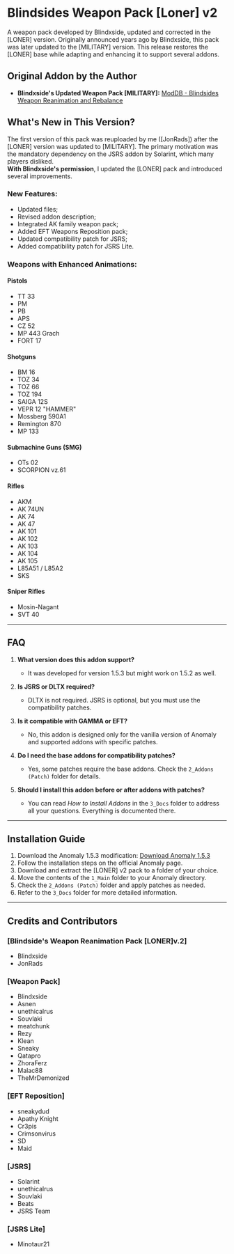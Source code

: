 # Blindsides Weapon Pack [Loner] v2

A weapon pack developed by Blindxside, updated and corrected in the [LONER] version. Originally announced years ago by Blindxside, this pack was later updated to the [MILITARY] version. This release restores the [LONER] base while adapting and enhancing it to support several addons.

## Original Addon by the Author

- **Blindxside's Updated Weapon Pack [MILITARY]:** [ModDB - Blindsides Weapon Reanimation and Rebalance](https://www.moddb.com/mods/stalker-anomaly/addons/blindsides-weapon-reanimation-and-rebalance-military)

## What's New in This Version?

The first version of this pack was reuploaded by me ([JonRads]) after the [LONER] version was updated to [MILITARY]. The primary motivation was the mandatory dependency on the JSRS addon by Solarint, which many players disliked.  
**With Blindxside's permission**, I updated the [LONER] pack and introduced several improvements.  

### New Features:  

- Updated files;  
- Revised addon description;  
- Integrated AK family weapon pack;  
- Added EFT Weapons Reposition pack;  
- Updated compatibility patch for JSRS;  
- Added compatibility patch for JSRS Lite.  

### Weapons with Enhanced Animations:  

#### Pistols  
- TT 33  
- PM  
- PB  
- APS  
- CZ 52  
- MP 443 Grach  
- FORT 17  

#### Shotguns  
- BM 16  
- TOZ 34  
- TOZ 66  
- TOZ 194  
- SAIGA 12S  
- VEPR 12 "HAMMER"  
- Mossberg 590A1  
- Remington 870  
- MP 133  

#### Submachine Guns (SMG)  
- OTs 02  
- SCORPION vz.61  

#### Rifles  
- AKM  
- AK 74UN  
- AK 74  
- AK 47  
- AK 101  
- AK 102  
- AK 103  
- AK 104  
- AK 105  
- L85A51 / L85A2  
- SKS  

#### Sniper Rifles  
- Mosin-Nagant  
- SVT 40  

---  

## FAQ  

1. **What version does this addon support?**  
   - It was developed for version 1.5.3 but might work on 1.5.2 as well.  

2. **Is JSRS or DLTX required?**  
   - DLTX is not required. JSRS is optional, but you must use the compatibility patches.  

3. **Is it compatible with GAMMA or EFT?**  
   - No, this addon is designed only for the vanilla version of Anomaly and supported addons with specific patches.  

4. **Do I need the base addons for compatibility patches?**  
   - Yes, some patches require the base addons. Check the `2_Addons (Patch)` folder for details.  

5. **Should I install this addon before or after addons with patches?**  
   - You can read *How to Install Addons* in the `3_Docs` folder to address all your questions. Everything is documented there.  

---  

## Installation Guide  

1. Download the Anomaly 1.5.3 modification: [Download Anomaly 1.5.3](https://www.moddb.com/mods/stalker-anomaly/downloads/stalker-anomaly-153)  
2. Follow the installation steps on the official Anomaly page.  
3. Download and extract the [LONER] v2 pack to a folder of your choice.  
4. Move the contents of the `1_Main` folder to your Anomaly directory.  
5. Check the `2_Addons (Patch)` folder and apply patches as needed.  
6. Refer to the `3_Docs` folder for more detailed information.  

---  

## Credits and Contributors  

### [Blindside's Weapon Reanimation Pack [LONER]v.2]  
- Blindxside  
- JonRads  

### [Weapon Pack]  
- Blindxside  
- Asnen  
- unethicalrus  
- Souvlaki  
- meatchunk  
- Rezy  
- Klean  
- Sneaky  
- Qatapro  
- ZhoraFerz  
- Malac88  
- TheMrDemonized  

### [EFT Reposition]  
- sneakydud  
- Apathy Knight  
- Cr3pis  
- Crimsonvirus  
- SD  
- Maid  

### [JSRS]  
- Solarint  
- unethicalrus  
- Souvlaki  
- Beats  
- JSRS Team  

### [JSRS Lite]  
- Minotaur21  
